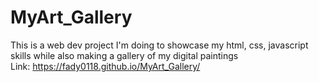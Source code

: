 # MyArt_Gallery
This is a web dev project I'm doing to showcase my html, css, javascript skills while also making a gallery of my digital paintings<br/>
Link: https://fady0118.github.io/MyArt_Gallery/
